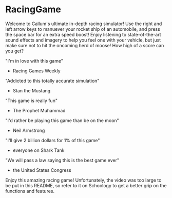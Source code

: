 # RacingGame

Welcome to Callum's ultimate in-depth racing simulator! Use the right and left arrow keys to manuever your rocket ship of an automobile, and press the space bar for an extra speed boost! Enjoy listening to state-of-the-art sound effects and imagery to help you feel one with your vehicle, but just make sure not to hit the oncoming herd of moose! How high of a score can you get?

"I'm in love with this game"
- Racing Games Weekly


"Addicted to this totally accurate simulation"
- Stan the Mustang


"This game is really fun"
- The Prophet Muhammad


"I'd rather be playing this game than be on the moon"
- Neil Armstrong


"I'll give 2 billion dollars for 1% of this game"
- everyone on Shark Tank

"We will pass a law saying this is the best game ever"
- the United States Congress

Enjoy this amazing racing game! Unfortunately, the video was too large to be put in this README, so refer to it on Schoology to get a better grip on the functions and features.
